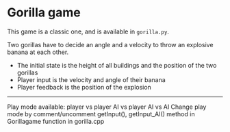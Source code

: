 # Gorilla game

This game is a classic one, and is available in `gorilla.py`.

Two gorillas have to decide an angle and a velocity to throw an explosive banana at each other.

- The initial state is the height of all buildings and the position of the two gorillas
- Player input is the velocity and angle of their banana
- Player feedback is the position of the explosion
--------------------------
Play mode available:
	player vs player
	AI vs player
	AI vs AI
Change play mode by comment/uncomment getInput(), getInput_AI() method in Gorillagame function in gorilla.cpp
	
